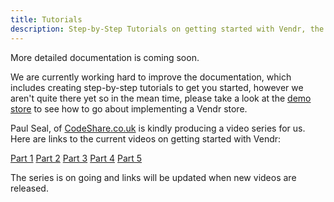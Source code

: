```yaml
---
title: Tutorials
description: Step-by-Step Tutorials on getting started with Vendr, the eCommerce solution for Umbraco v8+
---
```


<message-box type="info" heading="Work in Progress">

More detailed documentation is coming soon.

We are currently working hard to improve the documentation, which includes creating step-by-step tutorials to get you started, however we aren't quite there yet so in the mean time, please take a look at the [demo store](https://github.com/vendrhub/vendr-demo-store) to see how to go about implementing a Vendr store.

</message-box>

<message-box type="info" heading="Video Series">
  
  Paul Seal, of [CodeShare.co.uk](https://codeshare.co.uk) is kindly producing a video series for us. Here are links to the current videos on getting started with Vendr:
  
  [Part 1](https://www.youtube.com/watch?v=F78JIf2hnts)
  [Part 2](https://www.youtube.com/watch?v=sMBxQs-l2n0)
  [Part 3](https://www.youtube.com/watch?v=kMPOVGxYkI0)
  [Part 4](https://www.youtube.com/watch?v=y4WyDLTGKIg)
  [Part 5](https://www.youtube.com/watch?v=wesosSLSdm8)
  
  The series is on going and links will be updated when new videos are released.
  
</message-box>
